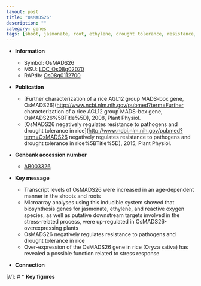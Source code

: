 ```yaml
---
layout: post
title: "OsMADS26"
description: ""
category: genes
tags: [shoot, jasmonate, root, ethylene, drought tolerance, resistance, pathogen resistance, pathogen, stress response]
---
```


* **Information**  
    + Symbol: OsMADS26  
    + MSU: [LOC_Os08g02070](http://rice.uga.edu/cgi-bin/ORF_infopage.cgi?orf=LOC_Os08g02070)  
    + RAPdb: [Os08g0112700](http://rapdb.dna.affrc.go.jp/viewer/gbrowse_details/irgsp1?name=Os08g0112700)  

* **Publication**  
    + [Further characterization of a rice AGL12 group MADS-box gene, OsMADS26](http://www.ncbi.nlm.nih.gov/pubmed?term=Further characterization of a rice AGL12 group MADS-box gene, OsMADS26%5BTitle%5D), 2008, Plant Physiol.
    + [OsMADS26 negatively regulates resistance to pathogens and drought tolerance in rice](http://www.ncbi.nlm.nih.gov/pubmed?term=OsMADS26 negatively regulates resistance to pathogens and drought tolerance in rice%5BTitle%5D), 2015, Plant Physiol.

* **Genbank accession number**  
    + [AB003326](http://www.ncbi.nlm.nih.gov/nuccore/AB003326)

* **Key message**  
    + Transcript levels of OsMADS26 were increased in an age-dependent manner in the shoots and roots
    + Microarray analyses using this inducible system showed that biosynthesis genes for jasmonate, ethylene, and reactive oxygen species, as well as putative downstream targets involved in the stress-related process, were up-regulated in OsMADS26-overexpressing plants
    + OsMADS26 negatively regulates resistance to pathogens and drought tolerance in rice
    + Over-expression of the OsMADS26 gene in rice (Oryza sativa) has revealed a possible function related to stress response

* **Connection**  

[//]: # * **Key figures**  


